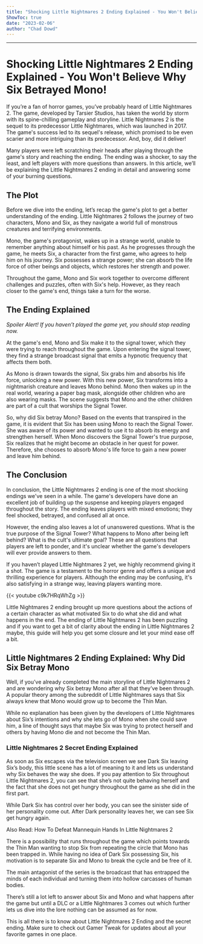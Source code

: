 ```yaml
---
title: "Shocking Little Nightmares 2 Ending Explained - You Won't Believe Why Six Betrayed Mono!"
ShowToc: true 
date: "2023-02-06"
author: "Chad Dowd"
---
```

*****
# Shocking Little Nightmares 2 Ending Explained - You Won't Believe Why Six Betrayed Mono!

If you’re a fan of horror games, you’ve probably heard of Little Nightmares 2. The game, developed by Tarsier Studios, has taken the world by storm with its spine-chilling gameplay and storyline. Little Nightmares 2 is the sequel to its predecessor Little Nightmares, which was launched in 2017. The game's success led to its sequel's release, which promised to be even scarier and more intriguing than its predecessor. And, boy, did it deliver!

Many players were left scratching their heads after playing through the game's story and reaching the ending. The ending was a shocker, to say the least, and left players with more questions than answers. In this article, we’ll be explaining the Little Nightmares 2 ending in detail and answering some of your burning questions.

## The Plot

Before we dive into the ending, let’s recap the game's plot to get a better understanding of the ending. Little Nightmares 2 follows the journey of two characters, Mono and Six, as they navigate a world full of monstrous creatures and terrifying environments.

Mono, the game's protagonist, wakes up in a strange world, unable to remember anything about himself or his past. As he progresses through the game, he meets Six, a character from the first game, who agrees to help him on his journey. Six possesses a strange power; she can absorb the life force of other beings and objects, which restores her strength and power.

Throughout the game, Mono and Six work together to overcome different challenges and puzzles, often with Six's help. However, as they reach closer to the game's end, things take a turn for the worse.

## The Ending Explained

*Spoiler Alert! If you haven’t played the game yet, you should stop reading now.*

At the game's end, Mono and Six make it to the signal tower, which they were trying to reach throughout the game. Upon entering the signal tower, they find a strange broadcast signal that emits a hypnotic frequency that affects them both.

As Mono is drawn towards the signal, Six grabs him and absorbs his life force, unlocking a new power. With this new power, Six transforms into a nightmarish creature and leaves Mono behind. Mono then wakes up in the real world, wearing a paper bag mask, alongside other children who are also wearing masks. The scene suggests that Mono and the other children are part of a cult that worships the Signal Tower.

So, why did Six betray Mono? Based on the events that transpired in the game, it is evident that Six has been using Mono to reach the Signal Tower. She was aware of its power and wanted to use it to absorb its energy and strengthen herself. When Mono discovers the Signal Tower's true purpose, Six realizes that he might become an obstacle in her quest for power. Therefore, she chooses to absorb Mono's life force to gain a new power and leave him behind.

## The Conclusion

In conclusion, the Little Nightmares 2 ending is one of the most shocking endings we've seen in a while. The game's developers have done an excellent job of building up the suspense and keeping players engaged throughout the story. The ending leaves players with mixed emotions; they feel shocked, betrayed, and confused all at once.

However, the ending also leaves a lot of unanswered questions. What is the true purpose of the Signal Tower? What happens to Mono after being left behind? What is the cult's ultimate goal? These are all questions that players are left to ponder, and it's unclear whether the game's developers will ever provide answers to them.

If you haven’t played Little Nightmares 2 yet, we highly recommend giving it a shot. The game is a testament to the horror genre and offers a unique and thrilling experience for players. Although the ending may be confusing, it's also satisfying in a strange way, leaving players wanting more.

{{< youtube c9k7HRqWhZg >}} 



Little Nightmares 2 ending brought up more questions about the actions of a certain character as what motivated Six to do what she did and what happens in the end. The ending of Little Nightmares 2 has been puzzling and if you want to get a bit of clarity about the ending in Little Nightmares 2 maybe, this guide will help you get some closure and let your mind ease off a bit.
 
## Little Nightmares 2 Ending Explained: Why Did Six Betray Mono
 
Well, if you’ve already completed the main storyline of Little Nightmares 2 and are wondering why Six betray Mono after all that they’ve been through. A popular theory among the subreddit of Little Nightmares says that Six always knew that Mono would grow up to become the Thin Man.
 
While no explanation has been given by the developers of Little Nightmares about Six’s intentions and why she lets go of Mono when she could save him, a line of thought says that maybe Six was trying to protect herself and others by having Mono die and not become the Thin Man.
 

 
### Little Nightmares 2 Secret Ending Explained
 
As soon as Six escapes via the television screen we see Dark Six leaving Six’s body, this little scene has a lot of meaning to it and lets us understand why Six behaves the way she does. If you pay attention to Six throughout Little Nightmares 2, you can see that she’s not quite behaving herself and the fact that she does not get hungry throughout the game as she did in the first part.
 
While Dark Six has control over her body, you can see the sinister side of her personality come out. After Dark personality leaves her, we can see Six get hungry again.
 
Also Read: How To Defeat Mannequin Hands In Little Nightmares 2
 
There is a possibility that runs throughout the game which points towards the Thin Man wanting to stop Six from repeating the circle that Mono has been trapped in. While having no idea of Dark Six possessing Six, his motivation is to separate Six and Mono to break the cycle and be free of it.
 
The main antagonist of the series is the broadcast that has entrapped the minds of each individual and turning them into hollow carcasses of human bodies.
 
There’s still a lot left to answer about Six and Mono and what happens after the game but until a DLC or a Little Nightmares 3 comes out which further lets us dive into the lore nothing can be assumed as for now.
 
This is all there is to know about Little Nightmares 2 Ending and the secret ending. Make sure to check out Gamer Tweak for updates about all your favorite games in one place.



